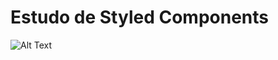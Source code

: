 # Estudo de Styled Components
![Alt Text](https://github.com/CristopherJonas/estudo-StyledComponents/blob/master/CVC-example.gif)
